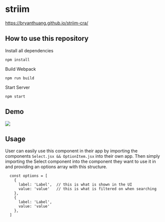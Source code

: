 # striim

https://bryanthuang.github.io/striim-cra/

## How to use this repository
Install all dependencies

`npm install`

Build Webpack 

`npm run build`

Start Server

`npm start`


## Demo

![](https://i.imgur.com/zbCELuN.gif)


## Usage

User can easily use this component in their app by importing the components `Select.jsx && OptionItem.jsx` into their own app. Then simply importing the Select component into the component they want to use it in and providing an options array with this structure.

``` 
  const options = [
    {
      label: 'Label',  // this is what is shown in the UI
      value: 'value'   // this is what is filtered on when searching
    },
    {
      label: 'Label',
      value: 'value'
    },
  ]
